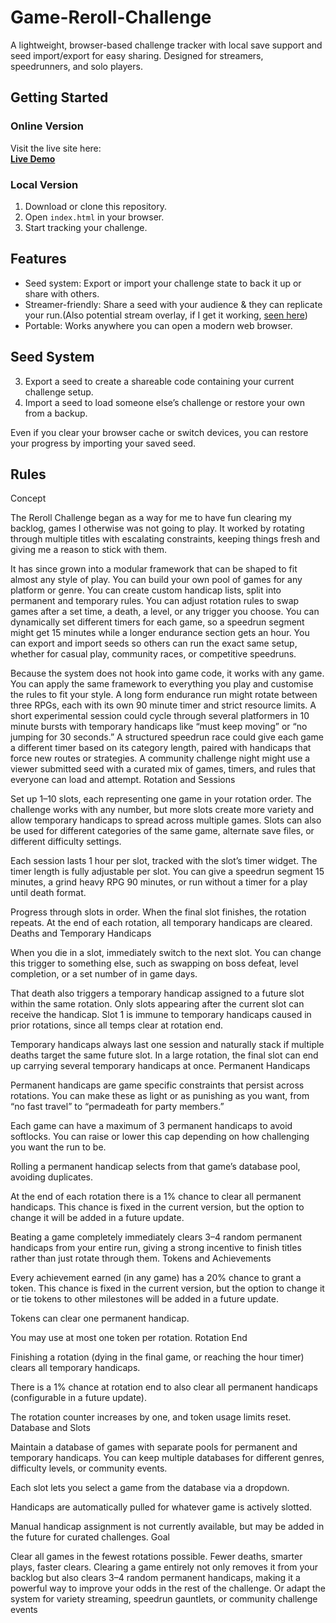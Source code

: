 # Game-Reroll-Challenge

A lightweight, browser-based challenge tracker with local save support and seed import/export for easy sharing. Designed for streamers, speedrunners, and solo players.

## Getting Started

### Online Version
Visit the live site here:  
**[Live Demo](https://Artorosia.github.io/Game-Reroll-Challenge)**

### Local Version
1. Download or clone this repository.
2. Open `index.html` in your browser.
3. Start tracking your challenge.

## Features

- Seed system: Export or import your challenge state to back it up or share with others.
- Streamer-friendly: Share a seed with your audience & they can replicate your run.(Also potential stream overlay, if I get it working, [seen here](https://i.imgur.com/Enjv4rL.png))
- Portable: Works anywhere you can open a modern web browser.

## Seed System

3. Export a seed to create a shareable code containing your current challenge setup.
4. Import a seed to load someone else’s challenge or restore your own from a backup.

Even if you clear your browser cache or switch devices, you can restore your progress by importing your saved seed.

## Rules

Concept

The Reroll Challenge began as a way for me to have fun clearing my backlog, games I otherwise was not going to play. It worked by rotating through multiple titles with escalating constraints, keeping things fresh and giving me a reason to stick with them.

It has since grown into a modular framework that can be shaped to fit almost any style of play. You can build your own pool of games for any platform or genre. You can create custom handicap lists, split into permanent and temporary rules. You can adjust rotation rules to swap games after a set time, a death, a level, or any trigger you choose. You can dynamically set different timers for each game, so a speedrun segment might get 15 minutes while a longer endurance section gets an hour. You can export and import seeds so others can run the exact same setup, whether for casual play, community races, or competitive speedruns.

Because the system does not hook into game code, it works with any game. You can apply the same framework to everything you play and customise the rules to fit your style. A long form endurance run might rotate between three RPGs, each with its own 90 minute timer and strict resource limits. A short experimental session could cycle through several platformers in 10 minute bursts with temporary handicaps like “must keep moving” or “no jumping for 30 seconds.” A structured speedrun race could give each game a different timer based on its category length, paired with handicaps that force new routes or strategies. A community challenge night might use a viewer submitted seed with a curated mix of games, timers, and rules that everyone can load and attempt.
Rotation and Sessions

Set up 1–10 slots, each representing one game in your rotation order. The challenge works with any number, but more slots create more variety and allow temporary handicaps to spread across multiple games. Slots can also be used for different categories of the same game, alternate save files, or different difficulty settings.

Each session lasts 1 hour per slot, tracked with the slot’s timer widget. The timer length is fully adjustable per slot. You can give a speedrun segment 15 minutes, a grind heavy RPG 90 minutes, or run without a timer for a play until death format.

Progress through slots in order. When the final slot finishes, the rotation repeats. At the end of each rotation, all temporary handicaps are cleared.
Deaths and Temporary Handicaps

When you die in a slot, immediately switch to the next slot. You can change this trigger to something else, such as swapping on boss defeat, level completion, or a set number of in game days.

That death also triggers a temporary handicap assigned to a future slot within the same rotation. Only slots appearing after the current slot can receive the handicap. Slot 1 is immune to temporary handicaps caused in prior rotations, since all temps clear at rotation end.

Temporary handicaps always last one session and naturally stack if multiple deaths target the same future slot. In a large rotation, the final slot can end up carrying several temporary handicaps at once.
Permanent Handicaps

Permanent handicaps are game specific constraints that persist across rotations. You can make these as light or as punishing as you want, from “no fast travel” to “permadeath for party members.”

Each game can have a maximum of 3 permanent handicaps to avoid softlocks. You can raise or lower this cap depending on how challenging you want the run to be.

Rolling a permanent handicap selects from that game’s database pool, avoiding duplicates.

At the end of each rotation there is a 1% chance to clear all permanent handicaps. This chance is fixed in the current version, but the option to change it will be added in a future update.

Beating a game completely immediately clears 3–4 random permanent handicaps from your entire run, giving a strong incentive to finish titles rather than just rotate through them.
Tokens and Achievements

Every achievement earned (in any game) has a 20% chance to grant a token. This chance is fixed in the current version, but the option to change it or tie tokens to other milestones will be added in a future update.

Tokens can clear one permanent handicap.

You may use at most one token per rotation.
Rotation End

Finishing a rotation (dying in the final game, or reaching the hour timer) clears all temporary handicaps.

There is a 1% chance at rotation end to also clear all permanent handicaps (configurable in a future update).

The rotation counter increases by one, and token usage limits reset.
Database and Slots

Maintain a database of games with separate pools for permanent and temporary handicaps. You can keep multiple databases for different genres, difficulty levels, or community events.

Each slot lets you select a game from the database via a dropdown.

Handicaps are automatically pulled for whatever game is actively slotted.

Manual handicap assignment is not currently available, but may be added in the future for curated challenges.
Goal

Clear all games in the fewest rotations possible. Fewer deaths, smarter plays, faster clears. Clearing a game entirely not only removes it from your backlog but also clears 3–4 random permanent handicaps, making it a powerful way to improve your odds in the rest of the challenge. Or adapt the system for variety streaming, speedrun gauntlets, or community challenge events
